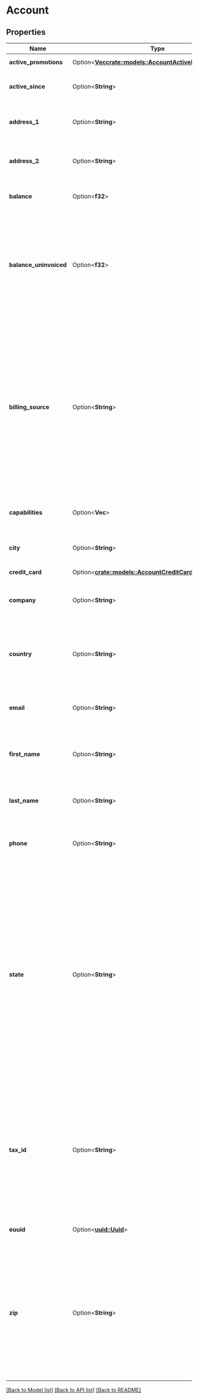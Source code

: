 # Account

## Properties

Name | Type | Description | Notes
------------ | ------------- | ------------- | -------------
**active_promotions** | Option<[**Vec<crate::models::AccountActivePromotionsInner>**](Account_active_promotions_inner.md)> |  | [optional][readonly]
**active_since** | Option<**String**> | The datetime of when the account was activated. | [optional][readonly]
**address_1** | Option<**String**> | First line of this Account's billing address. | [optional]
**address_2** | Option<**String**> | Second line of this Account's billing address. | [optional]
**balance** | Option<**f32**> | This Account's balance, in US dollars. | [optional][readonly]
**balance_uninvoiced** | Option<**f32**> | This Account's current estimated invoice in US dollars. This is not your final invoice balance. Transfer charges are not included in the estimate.  | [optional][readonly]
**billing_source** | Option<**String**> | The source of service charges for this Account, as determined by its relationship with Akamai. Accounts that are associated with Akamai-specific customers return a value of `akamai`. All other Accounts return a value of `linode`.  | [optional][readonly]
**capabilities** | Option<**Vec<String>**> | A list of capabilities your account supports.  | [optional][readonly]
**city** | Option<**String**> | The city for this Account's billing address. | [optional]
**credit_card** | Option<[**crate::models::AccountCreditCard**](Account_credit_card.md)> |  | [optional]
**company** | Option<**String**> | The company name associated with this Account. | [optional]
**country** | Option<**String**> | The two-letter ISO 3166 country code of this Account's billing address.  | [optional]
**email** | Option<**String**> | The email address of the person associated with this Account. | [optional]
**first_name** | Option<**String**> | The first name of the person associated with this Account. | [optional]
**last_name** | Option<**String**> | The last name of the person associated with this Account. | [optional]
**phone** | Option<**String**> | The phone number associated with this Account. | [optional]
**state** | Option<**String**> | If billing address is in the United States (US) or Canada (CA), only the two-letter ISO 3166 State or Province code are accepted. If entering a US military address, state abbreviations (AA, AE, AP) should be entered. If the address is outside the US or CA, this is the Province associated with the Account's billing address.  | [optional]
**tax_id** | Option<**String**> | The tax identification number associated with this Account, for tax calculations in some countries. If you do not live in a country that collects tax, this should be an empty string (`\"\"`).  | [optional]
**euuid** | Option<[**uuid::Uuid**](uuid::Uuid.md)> | An external unique identifier for this account.  | [optional][readonly]
**zip** | Option<**String**> | The zip code of this Account's billing address. The following restrictions apply:  - May only consist of letters, numbers, spaces, and hyphens. - Must not contain more than 9 letter or number characters.  | [optional]

[[Back to Model list]](../README.md#documentation-for-models) [[Back to API list]](../README.md#documentation-for-api-endpoints) [[Back to README]](../README.md)


